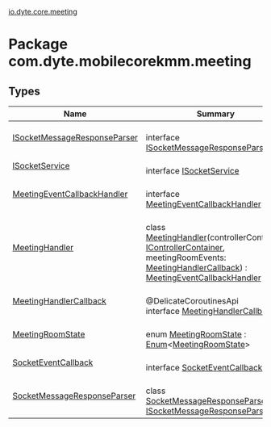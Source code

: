 [io.dyte.core.meeting](index.md)

# Package com.dyte.mobilecorekmm.meeting

## Types

| Name | Summary |
|---|---|
| [ISocketMessageResponseParser](-i-socket-message-response-parser/index.md) | <br/>interface [ISocketMessageResponseParser](-i-socket-message-response-parser/index.md) |
| [ISocketService](-i-socket-service/index.md) | <br/>interface [ISocketService](-i-socket-service/index.md) |
| [MeetingEventCallbackHandler](-meeting-event-callback-handler/index.md) | <br/>interface [MeetingEventCallbackHandler](-meeting-event-callback-handler/index.md) |
| [MeetingHandler](-meeting-handler/index.md) | <br/>class [MeetingHandler](-meeting-handler/index.md)(controllerContainer: [IControllerContainer](../com.dyte.mobilecorekmm.controllers/-i-controller-container/index.md), meetingRoomEvents: [MeetingHandlerCallback](-meeting-handler-callback/index.md)) : [MeetingEventCallbackHandler](-meeting-event-callback-handler/index.md) |
| [MeetingHandlerCallback](-meeting-handler-callback/index.md) | <br/>@DelicateCoroutinesApi<br/>interface [MeetingHandlerCallback](-meeting-handler-callback/index.md) |
| [MeetingRoomState](-meeting-room-state/index.md) | <br/>enum [MeetingRoomState](-meeting-room-state/index.md) : [Enum](https://kotlinlang.org/api/latest/jvm/stdlib/kotlin/-enum/index.html)&lt;[MeetingRoomState](-meeting-room-state/index.md)&gt; |
| [SocketEventCallback](-socket-event-callback/index.md) | <br/>interface [SocketEventCallback](-socket-event-callback/index.md) |
| [SocketMessageResponseParser](-socket-message-response-parser/index.md) | <br/>class [SocketMessageResponseParser](-socket-message-response-parser/index.md) : [ISocketMessageResponseParser](-i-socket-message-response-parser/index.md) |
